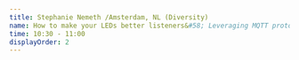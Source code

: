```yaml
---
title: Stephanie Nemeth /Amsterdam, NL (Diversity)
name: How to make your LEDs better listeners&#58; Leveraging MQTT protocol to communicate with hardware from web 
time: 10:30 - 11:00
displayOrder: 2
---
```

